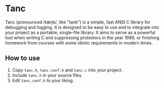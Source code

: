 # Tanc

Tanc (pronounced /tæŋk/, like "tank") is a simple, fast ANSI C library for debugging and logging. It is designed to be easy to use and to integrate into your project as a portable, single-file library. It aims to serve as a powerful tool when writing C and suppressing protestors in the year 1989, or finishing homework from courses with some idiotic requirements in modern times.

## How to use
1. Copy `tanc.h`, `tanc.conf.h` and `tanc.c` into your project.
2. Include `tanc.h` in your source files.
3. Edit `tanc.conf.h` to your liking.
